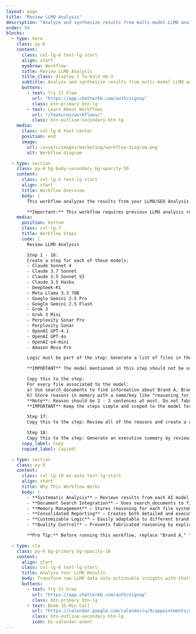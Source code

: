 ```yaml
---
layout: page
title: "Review LLMO Analysis"
description: "Analyze and synthesize results from multi-model LLMO analysis to understand brand mention patterns and reasoning."
order: 50
blocks:
  - type: hero
    class: py-6
    content:
      class: col-lg-6 text-lg-start
      align: start
      eyebrow: Workflow
      title: Review LLMO Analysis
      title_class: display-2 fw-bold mb-3
      subtitle: Analyze and synthesize results from multi-model LLMO analysis to understand brand mention patterns and reasoning.
      buttons:
        - text: Try It Free
          url: "https://app.chatterkb.com/auth/signup"
          class: btn-primary btn-lg
        - text: Learn About Workflows
          url: "/features/workflows/"
          class: btn-outline-secondary btn-lg
    media:
      class: col-lg-6 text-center
      position: end
      image:
        url: /assets/images/marketing/workflow-diagram.png
        alt: Workflow diagram

  - type: section
    class: py-6 bg-body-secondary bg-opacity-50
    content:
      class: col-lg-5 text-lg-start
      align: start
      title: Workflow Overview
      body: |
        This workflow analyzes the results from your LLMO/GEO Analysis to understand why certain brands are mentioned before others. You'll need to customize the brand names and logic to match what you're testing — replace "Brand A," "Brand B," and "Brand C" with your actual brand names or competitors you want to analyze.

        **Important:** This workflow requires previous LLMO analysis results in your knowledge base and the LLMO/GEO tool enabled in your KB settings.
    media:
      position: bottom
      class: col-lg-7
      title: Workflow Steps
      code: |
        Review LLMO Analysis

        Step 1 - 16:
        Create a step for each of these models:
        - Claude Sonnet 4
        - Claude 3.7 Sonnet
        - Claude 3.5 Sonnet V2
        - Claude 3.5 Haiku
        - DeepSeek-R1
        - Meta Llama 3.3 70B
        - Google Gemini 2.5 Pro
        - Google Gemini 2.5 Flash
        - Grok 3
        - Grok 3 Mini
        - Perplexity Sonar Pro
        - Perplexity Sonar
        - OpenAI GPT-4.1
        - OpenAI GPT-4o
        - OpenAI o4-mini
        - Amazon Nova Pro

        Logic must be part of the step: Generate a list of files in the KB filtered using model's name and scoped to the step. Do not include files with the name "llmo_results_".

        **IMPORTANT** The model mentioned in this step should not be used as the step's model. Use the default one instead. It is only to be used for the prompt in the step.

        Copy this to the step:
        For every file associated to the model:
        a) Use search_documents to find information about Brand A, Brand B, and Brand C. You are looking for reasons why Brand A and Brand B are mentioned before Brand C.  
        b) Store reasons in memory with a name/key like "reasoning_for_mention_{{name of the file}}" also, store it as an md file in the KB.  
        **Note**: Reason should be 2 - 3 sentences at most. Do not fabricate a reason. If unknown, save "Cannot determine reason." in the memory and file.
        **IMPORTANT** Keep the steps simple and scoped to the model for this step (e.g. for each file: search_documents, analyze results, save to file)

        Step 17:
        Copy this to the step: Review all of the reasons and create a report detailing why Brand A, and Brand B, are mentioned before Brand C. Store this to an md file called "detailed_report_reasoning.md"

        Step 18:
        Copy this to the step: Generate an executive summary by reviewing all of the reasons and create a report detailing why Brand A and Brand B are mentioned before Brand C. Store this to an md file called "executing_summary_reasoning.md"
      copy_label: Copy
      copied_label: Copied!

  - type: section
    class: py-6
    content:
      class: col-lg-10 mx-auto text-lg-start
      align: start
      title: Why This Workflow Works
      body: |
        - **Systematic Analysis** — Reviews results from each AI model individually to identify patterns and biases
        - **Document Search Integration** — Uses search_documents to find specific brand mentions and context
        - **Memory Management** — Stores reasoning for each file systematically to prevent data loss
        - **Consolidated Reporting** — Creates both detailed and executive summary reports for different audiences
        - **Customizable Logic** — Easily adaptable to different brand comparisons and analysis criteria
        - **Quality Control** — Prevents fabricated reasoning by explicitly handling unknown cases

        **Pro Tip:** Before running this workflow, replace "Brand A," "Brand B," and "Brand C" with your actual brand names. You can also modify the search logic to focus on specific aspects like pricing, features, or market positioning.

  - type: cta
    class: py-6 bg-primary bg-opacity-10
    content:
      align: start
      class: col-lg-6 text-lg-start
      title: Analyze Your LLMO Results
      body: Transform raw LLMO data into actionable insights with ChatterKB's intelligent analysis workflows.
      buttons:
        - text: Try It Free
          url: "https://app.chatterkb.com/auth/signup"
          class: btn-primary btn-lg
        - text: Book 15-Min Call
          url: "https://calendar.google.com/calendar/u/0/appointments/schedules/AcZssZ0oYQ10osj27ugUfwOrSoV893uJ-kWPhIKNBhII5bTlwc3j6HdkEunH29TciGeOttFjfxqEn92O"
          class: btn-outline-secondary btn-lg
          icon: bi-calendar-event
---
```

